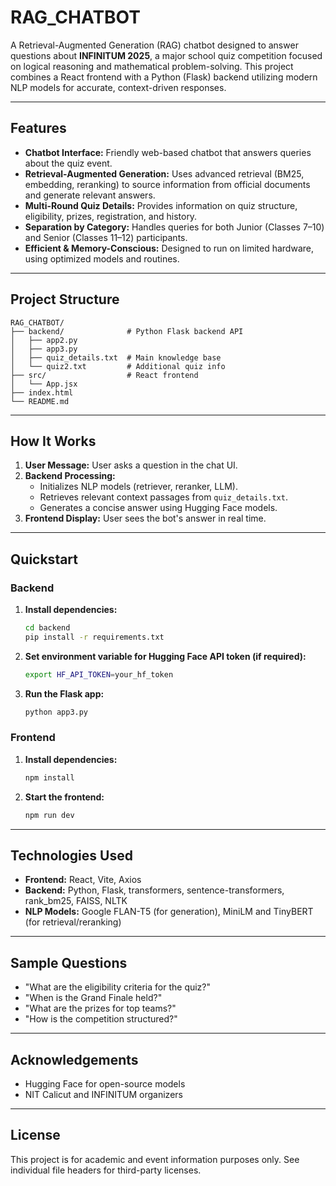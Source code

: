 # RAG_CHATBOT

A Retrieval-Augmented Generation (RAG) chatbot designed to answer questions about **INFINITUM 2025**, a major school quiz competition focused on logical reasoning and mathematical problem-solving. This project combines a React frontend with a Python (Flask) backend utilizing modern NLP models for accurate, context-driven responses.

---

## Features

- **Chatbot Interface:** Friendly web-based chatbot that answers queries about the quiz event.
- **Retrieval-Augmented Generation:** Uses advanced retrieval (BM25, embedding, reranking) to source information from official documents and generate relevant answers.
- **Multi-Round Quiz Details:** Provides information on quiz structure, eligibility, prizes, registration, and history.
- **Separation by Category:** Handles queries for both Junior (Classes 7–10) and Senior (Classes 11–12) participants.
- **Efficient & Memory-Conscious:** Designed to run on limited hardware, using optimized models and routines.

---

## Project Structure

```
RAG_CHATBOT/
├── backend/              # Python Flask backend API
│   ├── app2.py
│   ├── app3.py
│   ├── quiz_details.txt  # Main knowledge base
│   └── quiz2.txt         # Additional quiz info
├── src/                  # React frontend
│   └── App.jsx
├── index.html
└── README.md
```

---

## How It Works

1. **User Message:** User asks a question in the chat UI.
2. **Backend Processing:**
   - Initializes NLP models (retriever, reranker, LLM).
   - Retrieves relevant context passages from `quiz_details.txt`.
   - Generates a concise answer using Hugging Face models.
3. **Frontend Display:** User sees the bot's answer in real time.

---

## Quickstart

### Backend

1. **Install dependencies:**
   ```bash
   cd backend
   pip install -r requirements.txt
   ```
2. **Set environment variable for Hugging Face API token (if required):**
   ```bash
   export HF_API_TOKEN=your_hf_token
   ```
3. **Run the Flask app:**
   ```bash
   python app3.py
   ```

### Frontend

1. **Install dependencies:**
   ```bash
   npm install
   ```
2. **Start the frontend:**
   ```bash
   npm run dev
   ```

---

## Technologies Used

- **Frontend:** React, Vite, Axios
- **Backend:** Python, Flask, transformers, sentence-transformers, rank_bm25, FAISS, NLTK
- **NLP Models:** Google FLAN-T5 (for generation), MiniLM and TinyBERT (for retrieval/reranking)

---

## Sample Questions

- "What are the eligibility criteria for the quiz?"
- "When is the Grand Finale held?"
- "What are the prizes for top teams?"
- "How is the competition structured?"

---

## Acknowledgements

- Hugging Face for open-source models
- NIT Calicut and INFINITUM organizers

---

## License

This project is for academic and event information purposes only. See individual file headers for third-party licenses.
